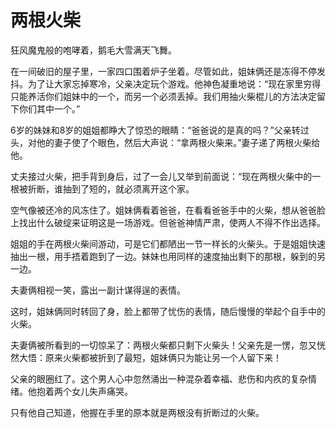 # 两根火柴

狂风魔鬼般的咆哮着，鹅毛大雪满天飞舞。 

在一间破旧的屋子里，一家四口围着炉子坐着。尽管如此，姐妹俩还是冻得不停发抖。为了让大家忘掉寒冷，父亲决定玩个游戏。他神色凝重地说：“现在家里穷得只能养活你们姐妹中的一个，而另一个必须丢掉。我们用抽火柴棍儿的方法决定留下你们其中一个。” 

6岁的妹妹和8岁的姐姐都睁大了惊恐的眼睛：“爸爸说的是真的吗？”父亲转过头，对他的妻子使了个眼色，然后大声说：“拿两根火柴来。”妻子递了两根火柴给他。 

丈夫接过火柴，把手背到身后，过了一会儿又举到前面说：“现在两根火柴中的一根被折断，谁抽到了短的，就必须离开这个家。 

空气像被还冷的风冻住了。姐妹俩看着爸爸，在看看爸爸手中的火柴，想从爸爸脸上找出什么破绽来证明这是一场游戏。但爸爸神情严肃，使两人不得不作出选择。 

姐姐的手在两根火柴间游动，可是它们都陋出一节一样长的火柴头。于是姐姐快速抽出一根，用手捂着跑到了一边。妹妹也用同样的速度抽出剩下的那根，躲到的另一边。 

夫妻俩相视一笑，露出一副计谋得逞的表情。 

这时，姐妹俩同时转回了身，脸上都带了忧伤的表情，随后慢慢的举起个自手中的火柴。 

夫妻俩被所看到的一切惊呆了：两根火柴都只剩下火柴头！父亲先是一愣，忽又恍然大悟：原来火柴都被折到了最短，姐妹俩只为能让另一个人留下来！ 

父亲的眼圈红了。这个男人心中忽然涌出一种混杂着幸福、悲伤和内疚的复杂情绪。他抱着两个女儿失声痛哭。 

只有他自己知道，他握在手里的原本就是两根没有折断过的火柴。
 